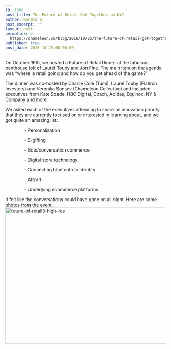 ```yaml
---
ID: 1358
post_title: The Future of Retail Got Together in NYC
author: Renata S.
post_excerpt: ""
layout: post
permalink: >
  https://chameleon.co/blog/2016/10/25/the-future-of-retail-got-together-in-nyc/
published: true
post_date: 2016-10-25 00:00:00
---
```

<span style="font-weight: 400;">On October 19th, we hosted a Future of Retail Dinner at the fabulous penthouse loft of Laurel Touby and Jon Fine. The main item on the agenda was “where is retail going and how do you get ahead of the game?”</span>

<span style="font-weight: 400;">The dinner was co-hosted by Charlie Cole (Tumi), Laurel Touby (Flatiron Investors) and Veronika Sonsev (Chameleon Collective) and included executives from Kate Spade, HBC Digital, Coach, Adidas, Equinox, NY &amp; Company and more.</span>

<span style="font-weight: 400;">We asked each of the executives attending to share an innovation priority that they are currently focused on or interested in learning about, and we got quite an amazing list:</span>
<p style="padding-left: 60px;"><span style="font-weight: 400;">- Personalization</span></p>
<p style="padding-left: 60px;"><span style="font-weight: 400;">- E-gifting</span></p>
<p style="padding-left: 60px;"><span style="font-weight: 400;">- Bots/conversation commerce</span></p>
<p style="padding-left: 60px;"><span style="font-weight: 400;">- Digital store technology</span></p>
<p style="padding-left: 60px;"><span style="font-weight: 400;">- Connecting bluetooth to identity</span></p>
<p style="padding-left: 60px;"><span style="font-weight: 400;">- AR/VR</span></p>
<p style="padding-left: 60px;"><span style="font-weight: 400;">- Underlying ecommerce platforms</span></p>
<span style="font-weight: 400;">It felt like the conversations could have gone on all night. Here are some photos from the event.</span>

<img class="wp-image-2299 aligncenter" src="https://takemetoyourleader.com/wp-content/uploads/2016/10/future-of-retail3-high-res-550x367.jpg" alt="future-of-retail3-high-res" width="641" height="428" />